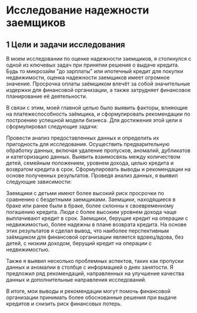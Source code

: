 # Исследование надежности заемщиков

## 1 Цели и задачи исследования

В моем исследовании по оценке надежности заемщиков, я столкнулся с одной из ключевых задач при принятии решения о выдаче кредита. Будь то микрозайм "до зарплаты" или ипотечный кредит для покупки недвижимости, оценка надежности заемщиков имеет огромное значение. Просрочка оплаты заёмщиком влечёт за собой значительные издержки для финансовой организации, а также затрудняет финансовое планирование её деятельности.

В связи с этим, моей главной целью было выявить факторы, влияющие на платежеспособность заёмщика, и сформулировать рекомендации по построению успешной модели бизнеса. Для достижения этой цели я сформулировал следующие задачи:

Провести анализ предоставленных данных и определить их пригодность для исследования.
Осуществить предварительную обработку данных, включая удаление пропусков, аномалий, дубликатов и категоризацию данных.
Выявить взаимосвязь между количеством детей, семейным положением, уровнем дохода, целью кредита и возвратом кредита в срок.
Сформулировать выводы и рекомендации на основе полученных результатов.
Проведя анализ данных, я выявил следующие зависимости:

Заемщики с детьми имеют более высокий риск просрочки по сравнению с бездетными заемщиками.
Заемщики, находящиеся в браке или ранее были в браке, более склонны к своевременному погашению кредита.
Люди с более высоким уровнем дохода чаще выплачивают кредит в срок.
Заемщики, берущие кредит на операции с недвижимостью, более надежны в плане возврата кредита.
На основе этих результатов я сделал вывод, что наиболее перспективным заёмщиком для финансовой организации является вдовец/вдова, без детей, с низким доходом, берущий кредит на операции с недвижимостью.

Также я выявил несколько проблемных аспектов, таких как пропуски данных и аномалии в столбце с информацией о днях занятости. Я предложил ряд рекомендаций, направленных на улучшение качества данных и дополнительные направления исследований.

В итоге, мои выводы и рекомендации могут помочь финансовой организации принимать более обоснованные решения при выдаче кредитов и снизить риск финансовых потерь.
